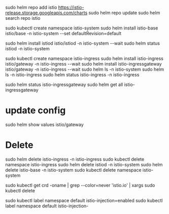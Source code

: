 sudo helm repo add istio https://istio-release.storage.googleapis.com/charts
sudo helm repo update
sudo helm search repo istio


sudo kubectl create namespace istio-system
sudo helm install istio-base istio/base -n istio-system --set defaultRevision=default

sudo helm install istiod istio/istiod -n istio-system --wait
sudo helm status istiod -n istio-system

sudo kubectl create namespace istio-ingress
sudo helm install istio-ingress istio/gateway -n istio-ingress --wait
sudo helm install istio-ingressgateway istio/gateway -n istio-ingress --wait
sudo helm ls -n istio-system
sudo helm ls -n istio-ingress
sudo helm status istio-ingress -n istio-ingress

sudo helm status istio-ingressgateway
sudo helm get all istio-ingressgateway

# update config

sudo helm show values istio/gateway

# Delete

sudo helm delete istio-ingress -n istio-ingress
sudo kubectl delete namespace istio-ingress
sudo helm delete istiod -n istio-system
sudo helm delete istio-base -n istio-system
sudo kubectl delete namespace istio-system

sudo kubectl get crd -oname | grep --color=never 'istio.io' | xargs sudo kubectl delete


sudo kubectl label namespace default istio-injection=enabled
sudo kubectl label namespace default istio-injection-